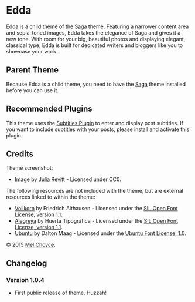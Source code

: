 # Edda

Edda is a child theme of the [Saga](https://wordpress.org/themes/saga) theme. Featuring a narrower content area and sepia-toned images, Edda takes the elegance of Saga and gives it a new tone. With room for your big, beautiful photos and displaying elegant, classical type, Edda is built for dedicated writers and bloggers like you to showcase your work.

## Parent Theme

Because Edda is a child theme, you need to have the [Saga](https://wordpress.org/themes/saga) theme installed before you can use it.

## Recommended Plugins

This theme uses the [Subtitles Plugin](http://wordpress.org/plugins/subtitles) to enter and display post subtitles. If you want to include subtitles with your posts, please install and activate this plugin.

## Credits

Theme screenshot:

* [Image](https://unsplash.com/photos/yypv2Tu-mxU/) by [Julia Revitt](https://unsplash.com/juliarevitt) - Licensed under [CC0](http://creativecommons.org/choose/zero).

The following resources are not included with the theme, but are external resources linked to within the theme:

* [Vollkorn](http://www.google.com/fonts/specimen/Vollkorn) by Friedrich Althausen - Licensed under the [SIL Open Font License, version 1.1](http://scripts.sil.org/OFL).
* [Alegreya](http://www.google.com/fonts/specimen/Alegreya) by Huerta Tipográfica - Licensed under the [SIL Open Font License, version 1.1](http://scripts.sil.org/OFL).
* [Ubuntu](http://www.google.com/fonts/specimen/Ubuntu) by Dalton Maag - Licensed under the [Ubuntu Font License, 1.0](http://font.ubuntu.com/ufl/).

&copy; 2015 [Mel Choyce](http://www.choycedesign.com).

## Changelog

### Version 1.0.4

* First public release of theme. Huzzah!